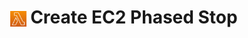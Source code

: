 # <p align="center"><img align="center" src="/source/images/logos/lambda_logo.PNG" width=5% height=5%> **Create EC2 Phased Stop**</p>
